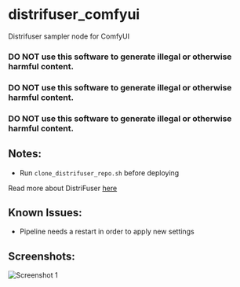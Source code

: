 # distrifuser_comfyui

Distrifuser sampler node for ComfyUI

### DO NOT use this software to generate illegal or otherwise harmful content.
### DO NOT use this software to generate illegal or otherwise harmful content.
### DO NOT use this software to generate illegal or otherwise harmful content.

## Notes:
- Run `clone_distrifuser_repo.sh` before deploying

Read more about DistriFuser [here](https://github.com/mit-han-lab/distrifuser)

## Known Issues:
- Pipeline needs a restart in order to apply new settings

## Screenshots:
![Screenshot 1](/!gallery/1.png?raw=true "Screenshot #1")
